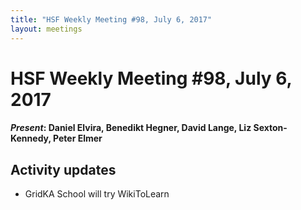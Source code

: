 ```yaml
---
title: "HSF Weekly Meeting #98, July 6, 2017"
layout: meetings
---
```


# HSF Weekly Meeting #98, July 6, 2017

#### _Present_: Daniel Elvira, Benedikt Hegner, David Lange, Liz Sexton-Kennedy, Peter Elmer

## Activity updates

- GridKA School will try WikiToLearn
